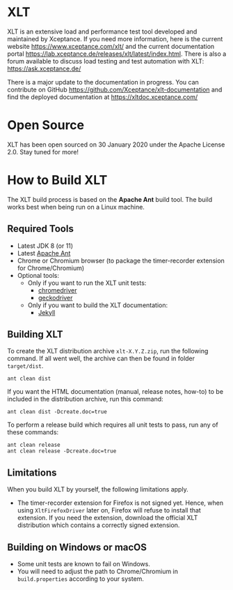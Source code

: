 # XLT
XLT is an extensive load and performance test tool developed and maintained by Xceptance. If you need more information, here is the current website https://www.xceptance.com/xlt/ and the current documentation portal https://lab.xceptance.de/releases/xlt/latest/index.html. There is also a forum available to discuss load testing and test automation with XLT: https://ask.xceptance.de/

There is a major update to the documentation in progress. You can contribute on GitHub https://github.com/Xceptance/xlt-documentation and find the deployed documentation at https://xltdoc.xceptance.com/

# Open Source
XLT has been open sourced on 30 January 2020 under the Apache License 2.0. Stay tuned for more!

# How to Build XLT

The XLT build process is based on the **Apache Ant** build tool. The build works best when being run on a Linux machine.

## Required Tools

* Latest JDK 8 (or 11)
* Latest [Apache Ant](https://ant.apache.org/)
* Chrome or Chromium browser (to package the timer-recorder extension for Chrome/Chromium)
* Optional tools:
    * Only if you want to run the XLT unit tests:
        * [chromedriver](https://chromedriver.chromium.org/)
        * [geckodriver](https://github.com/mozilla/geckodriver)
    * Only if you want to build the XLT documentation:
        * [Jekyll](https://jekyllrb.com/)

## Building XLT

To create the XLT distribution archive `xlt-X.Y.Z.zip`, run the following command. If all went well, the archive can then be found in folder `target/dist`.

```
ant clean dist
```

If you want the HTML documentation (manual, release notes, how-to) to be included in the distribution archive, run this command:

```
ant clean dist -Dcreate.doc=true
```

To perform a release build which requires all unit tests to pass, run any of these commands:

```
ant clean release 
ant clean release -Dcreate.doc=true
```

## Limitations

When you build XLT by yourself, the following limitations apply.

* The timer-recorder extension for Firefox is not signed yet. Hence, when using `XltFirefoxDriver` later on, Firefox will refuse to install that extension. If you need the extension, download the official XLT distribution which contains a correctly signed extension.

## Building on Windows or macOS

* Some unit tests are known to fail on Windows.
* You will need to adjust the path to Chrome/Chromium in `build.properties` according to your system.
